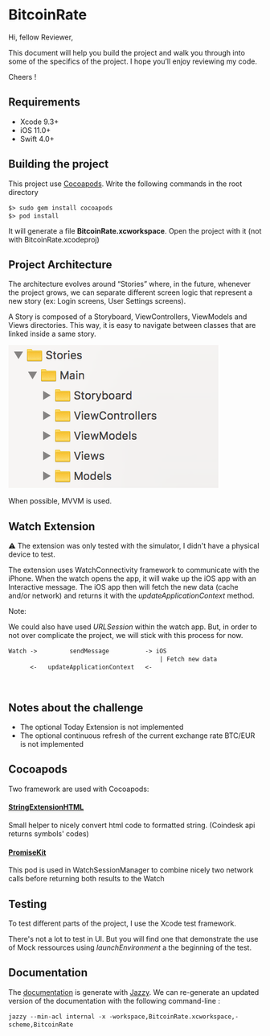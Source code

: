 # BitcoinRate

Hi, fellow Reviewer,

This document will help you build the project and walk you through into some of the specifics of the project. I hope you’ll enjoy reviewing my code.

Cheers !

## Requirements

- Xcode 9.3+ 
- iOS 11.0+ 
- Swift 4.0+

## Building the project

This project use [Cocoapods](https://cocoapods.org). Write the following commands in the root directory 

```
$> sudo gem install cocoapods
$> pod install
```

It will generate a file **BitcoinRate.xcworkspace**. Open the project with it (not with BitcoinRate.xcodeproj)

## Project Architecture

The architecture evolves around “Stories” where, in the future, whenever the project grows, we can separate different screen logic that represent a new story (ex: Login screens, User Settings screens).

A Story is composed of a Storyboard, ViewControllers, ViewModels and Views directories. This way, it is easy to navigate between classes that are linked inside a same story.

![GitHub Logo](documentation/doc_stories.png)

When possible, MVVM is used.

## Watch Extension

⚠️ The extension was only tested with the simulator, I didn't have a physical device to test.

The extension uses WatchConnectivity framework to communicate with the iPhone.
When the watch opens the app, it will wake up the iOS app with an Interactive message. The iOS app then will fetch the new data (cache and/or network) and returns it with the *updateApplicationContext* method.

Note:

We could also have used *URLSession* within the watch app. But, in order to not over complicate the project, we will stick with this process for now. 

```
Watch ->         sendMessage          -> iOS
                                          | Fetch new data
      <-   updateApplicationContext   <-
```
️

## Notes about the challenge

- The optional Today Extension is not implemented
- The optional continuous refresh of the current exchange rate BTC/EUR is not implemented

## Cocoapods

Two framework are used with Cocoapods:

#### [StringExtensionHTML](https://github.com/adela-chang/StringExtensionHTML)

Small helper to nicely convert html code to formatted string. (Coindesk api returns symbols' codes)

#### [PromiseKit](https://github.com/mxcl/PromiseKit)

This pod is used in WatchSessionManager to combine nicely two network calls before returning both results to the Watch

## Testing

To test different parts of the project, I use the Xcode test framework.

There's not a lot to test in UI. But you will find one that demonstrate the use of Mock ressources using *launchEnvironment* a the beginning of the test.

## Documentation

The [documentation](./docs) is generate with [Jazzy](https://github.com/realm/jazzy). We can re-generate an updated version of the documentation with the following command-line :

```
jazzy --min-acl internal -x -workspace,BitcoinRate.xcworkspace,-scheme,BitcoinRate
```